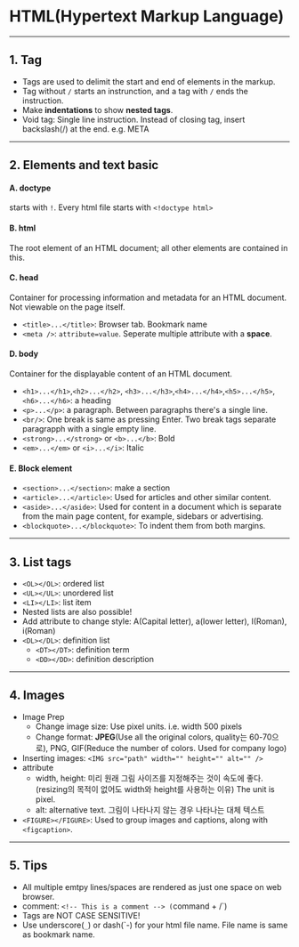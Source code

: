 # HTML(Hypertext Markup Language)

---

## 1. Tag
- Tags are used to delimit the start and end of elements in the markup.
- Tag without `/` starts an instrunction, and a tag with `/` ends the instruction.
- Make **indentations** to show **nested tags**.
- Void tag: Single line instruction. Instead of closing tag, insert backslash(/) at the end. e.g. META

---

## 2. Elements and text basic

#### A. doctype
starts with `!`. Every html file starts with `<!doctype html>`

#### B. html
The root element of an HTML document; all other elements are contained in this.

#### C. head
Container for processing information and metadata for an HTML document. Not viewable on the page itself.

- `<title>...</title>`: Browser tab. Bookmark name
- `<meta />`: `attribute=value`. Seperate multiple attribute with a **space**.

#### D. body
Container for the displayable content of an HTML document.

- `<h1>...</h1>`,`<h2>...</h2>`, `<h3>...</h3>`,`<h4>...</h4>`,`<h5>...</h5>`,`<h6>...</h6>`: a heading
- `<p>...</p>`: a paragraph. Between paragraphs there's a single line.
- `<br/>`: One break is same as pressing Enter. Two break tags separate paragrapph with a single empty line.
- `<strong>...</strong>` or `<b>...</b>`: Bold
- `<em>...</em>` or `<i>...</i>`: Italic


#### E. Block element
- `<section>...</section>`: make a section
- `<article>...</article>`: Used for articles and other similar content.
- `<aside>...</aside>`: Used for content in a document which is separate from the main page content, for example, sidebars or advertising.
- `<blockquote>...</blockquote>`: To indent them from both margins.

---

## 3. List tags
- `<OL></OL>`: ordered list
- `<UL></UL>`: unordered list
- `<LI></LI>`: list item
- Nested lists are also possible!
- Add attribute to change style: A(Capital letter), a(lower letter), I(Roman), i(Roman)
- `<DL></DL>`: definition list
  - `<DT></DT>`: definition term
  - `<DD></DD>`: definition description

---

## 4. Images
- Image Prep
  - Change image size: Use pixel units. i.e. width 500 pixels
  - Change format: **JPEG**(Use all the original colors, quality는 60-70으로), PNG, GIF(Reduce the number of colors. Used for company logo)
-  Inserting images: `<IMG src="path" width="" height="" alt="" />`
  - attribute
  	- width, height: 미리 원래 그림 사이즈를 지정해주는 것이 속도에 좋다.(resizing의 목적이 없어도 width와 height를 사용하는 이유) The unit is pixel.
  	- alt: alternative text. 그림이 나타나지 않는 경우 나타나는 대체 텍스트
  - `<FIGURE></FIGURE>`: Used to group images and captions, along with `<figcaption>`.

---

## 5. Tips
- All multiple emtpy lines/spaces are rendered as just one space on web browser.
- comment: `<!-- This is a comment --> (`command + /`)
- Tags are NOT CASE SENSITIVE!
- Use underscore(`_`) or dash(`-) for your html file name. File name is same as bookmark name.
